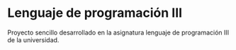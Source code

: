# Lenguaje de programación III

Proyecto sencillo desarrollado en la asignatura lenguaje de programación III de la universidad.

